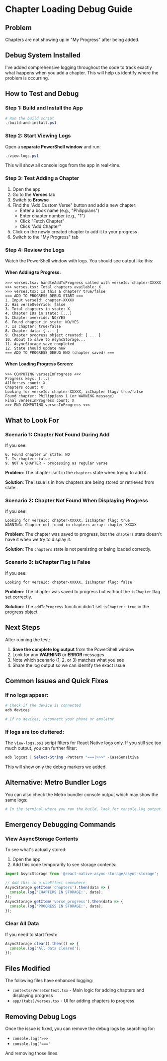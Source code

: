 # Chapter Loading Debug Guide

## Problem
Chapters are not showing up in "My Progress" after being added.

## Debug System Installed

I've added comprehensive logging throughout the code to track exactly what happens when you add a chapter. This will help us identify where the problem is occurring.

## How to Test and Debug

### Step 1: Build and Install the App
```powershell
# Run the build script
./build-and-install.ps1
```

### Step 2: Start Viewing Logs
Open a **separate PowerShell window** and run:
```powershell
./view-logs.ps1
```

This will show all console logs from the app in real-time.

### Step 3: Test Adding a Chapter

1. Open the app
2. Go to the **Verses** tab
3. Switch to **Browse**
4. Find the "Add Custom Verse" button and add a new chapter:
   - Enter a book name (e.g., "Philippians")
   - Enter chapter number (e.g., "1")
   - Click "Fetch Chapter"
   - Click "Add Chapter"
5. Click on the newly created chapter to add it to your progress
6. Switch to the "My Progress" tab

### Step 4: Review the Logs

Watch the PowerShell window with logs. You should see output like this:

#### When Adding to Progress:
```
>>> verses.tsx: handleAddToProgress called with verseId: chapter-XXXXX
>>> verses.tsx: Total chapters available: X
>>> verses.tsx: Is this a chapter? true/false
=== ADD TO PROGRESS DEBUG START ===
1. Input verseId: chapter-XXXXX
2. Has verseOverride: false
3. Total chapters in state: X
4. Chapter IDs in state: [...]
5. Chapter override: NO/YES
6. Found chapter in state: NO/YES
7. Is chapter: true/false
8. Chapter data: { ... }
9. Chapter progress object created: { ... }
10. About to save to AsyncStorage...
11. AsyncStorage save completed
12. State should update now
=== ADD TO PROGRESS DEBUG END (chapter saved) ===
```

#### When Loading Progress Screen:
```
>>> COMPUTING versesInProgress <<<
Progress keys: [...]
AllVerses count: X
Chapters count: X
Looking for verseId: chapter-XXXXX, isChapter flag: true/false
Found chapter: Philippians 1 (or WARNING message)
Final versesInProgress count: X
>>> END COMPUTING versesInProgress <<<
```

## What to Look For

### Scenario 1: Chapter Not Found During Add
If you see:
```
6. Found chapter in state: NO
7. Is chapter: false
9. NOT A CHAPTER - processing as regular verse
```

**Problem**: The chapter isn't in the `chapters` state when trying to add it.

**Solution**: The issue is in how chapters are being stored or retrieved from state.

### Scenario 2: Chapter Not Found When Displaying Progress
If you see:
```
Looking for verseId: chapter-XXXXX, isChapter flag: true
WARNING: Chapter not found in chapters array: chapter-XXXXX
```

**Problem**: The chapter was saved to progress, but the `chapters` state doesn't have it when we try to display it.

**Solution**: The `chapters` state is not persisting or being loaded correctly.

### Scenario 3: isChapter Flag is False
If you see:
```
Looking for verseId: chapter-XXXXX, isChapter flag: false
```

**Problem**: The chapter was saved to progress but without the `isChapter` flag set correctly.

**Solution**: The `addToProgress` function didn't set `isChapter: true` in the progress object.

## Next Steps

After running the test:

1. **Save the complete log output** from the PowerShell window
2. Look for any **WARNING** or **ERROR** messages
3. Note which scenario (1, 2, or 3) matches what you see
4. Share the log output so we can identify the exact issue

## Common Issues and Quick Fixes

### If no logs appear:
```powershell
# Check if the device is connected
adb devices

# If no devices, reconnect your phone or emulator
```

### If logs are too cluttered:
The `view-logs.ps1` script filters for React Native logs only. If you still see too much output, you can further filter:
```powershell
adb logcat | Select-String -Pattern "===|>>>" -CaseSensitive
```

This will show only the debug markers we added.

## Alternative: Metro Bundler Logs

You can also check the Metro bundler console output which may show the same logs:
```powershell
# In the terminal where you ran the build, look for console.log output
```

## Emergency Debugging Commands

### View AsyncStorage Contents
To see what's actually stored:

1. Open the app
2. Add this code temporarily to see storage contents:
```javascript
import AsyncStorage from '@react-native-async-storage/async-storage';

// Add this in a useEffect somewhere
AsyncStorage.getItem('chapters').then(data => {
  console.log('CHAPTERS IN STORAGE:', data);
});
AsyncStorage.getItem('verse_progress').then(data => {
  console.log('PROGRESS IN STORAGE:', data);
});
```

### Clear All Data
If you need to start fresh:
```javascript
AsyncStorage.clear().then(() => {
  console.log('All data cleared');
});
```

## Files Modified

The following files have enhanced logging:
- `contexts/VerseContext.tsx` - Main logic for adding chapters and displaying progress
- `app/(tabs)/verses.tsx` - UI for adding chapters to progress

## Removing Debug Logs

Once the issue is fixed, you can remove the debug logs by searching for:
- `console.log('>>>`
- `console.log('==='`

And removing those lines.

